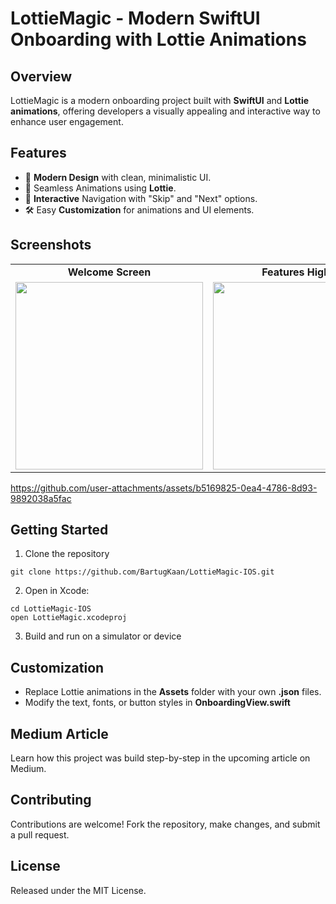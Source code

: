 # LottieMagic - Modern SwiftUI Onboarding with Lottie Animations

## Overview
LottieMagic is a modern onboarding project built with <b>SwiftUI</b> and <b>Lottie animations</b>, offering developers a visually appealing and interactive way to enhance user engagement.

## Features
* 📱 <b>Modern Design</b> with clean, minimalistic UI.
* 🎨 Seamless Animations using <b>Lottie</b>.
* 🌟 <b>Interactive</b> Navigation with "Skip" and "Next" options.
* 🛠️ Easy <b>Customization</b> for animations and UI elements.

## Screenshots
<table> <tr> <td align="center"><b>Welcome Screen</b></td> <td align="center"><b>Features Highlight</b></td> <td align="center"><b>Get Started</b></td> </tr> <tr> <td><img src="https://github.com/user-attachments/assets/32fec545-5c57-4384-8a57-c6eb98eed86d" width="300"></td> <td><img src="https://github.com/user-attachments/assets/ce52b5e0-8e8c-413b-9a35-77d1d12bd1cf" width="300"></td> <td><img src="https://github.com/user-attachments/assets/4bcafad6-e380-4d8c-ba12-59689b2dbd33" width="300"></td> </tr> </table>


https://github.com/user-attachments/assets/b5169825-0ea4-4786-8d93-9892038a5fac





## Getting Started
1. Clone the repository
```
git clone https://github.com/BartugKaan/LottieMagic-IOS.git
```
2. Open in Xcode:
```
cd LottieMagic-IOS
open LottieMagic.xcodeproj
```
3. Build and run on a simulator or device

## Customization
* Replace Lottie animations in the <b>Assets</b> folder with your own <b>.json</b> files.
* Modify the text, fonts, or button styles in <b>OnboardingView.swift</b>

## Medium Article
Learn how this project was build step-by-step in the upcoming article on Medium.

## Contributing
Contributions are welcome! Fork the repository, make changes, and submit a pull request.

## License
Released under the MIT License.
